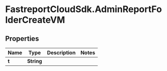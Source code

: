 # FastreportCloudSdk.AdminReportFolderCreateVM

## Properties

Name | Type | Description | Notes
------------ | ------------- | ------------- | -------------
**t** | **String** |  | 


